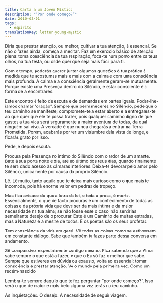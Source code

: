```yaml
---
title: Carta a um Jovem Místico
description: "“Por onde começo?”"
date: 2016-02-01
tags:
  - espírito
translationKey: letter-young-mystic
---
```


Diria que prestar atenção, ou melhor, cultivar a tua atenção, é essencial. Se não o fazes ainda, começa a meditar. Faz um exercício básico de atenção plena: toma consciência da tua respiração, foca-te num ponto entre os teus olhos, na tua testa, ou onde quer que seja mais fácil para ti.

Com o tempo, poderás querer juntar algumas questões à tua prática à medida que te acostumas mais e mais com a calma e com uma consciência mais profunda. A calma e a consciência geralmente geram-se mutuamente. Porque existe uma Presença dentro do Silêncio, e estar consciente é a forma de a encontrares.

Este encontro é feito de escuta e de demandas em partes iguais. Poder-lhe-íamos chamar “oração”. Sempre que permaneceres no Silêncio, pede que o teu caminho se manifeste; compromete-te a estar aberto e a entregares-te ao que quer que ele te possa trazer, pois qualquer caminho digno de que gastes a tua vida será seguramente a maior aventura de todas, da qual ninguém sai vivo. A verdade é que nunca chegarás a entrar na Terra Prometida. Porém, acabarás por ter um vislumbre dela vista de longe, e ficarás grato por isso.

Pede, e depois escuta.

Procura pela Presença no íntimo do Silêncio com o ardor de um amante. Bate à sua porta noite e dia, até ao último dos teus dias, quando finalmente te será dado acesso às câmaras interiores. Deixa-te devorar pelo amor pelo Silêncio, unicamente por causa do próprio Silêncio.

Lê. Lê muito, tanto aquilo que te deixa mais curioso como o que mais te incomoda, pois há enorme valor em pedras de tropeço.

Mas fica avisado de que a letra da lei, e toda a prosa, é morte. Essencialmente, o que de facto procuras é um conhecimento de todas as coisas e da própria vida que deve ser da mais íntima e da maior necessidade na tua alma; se não fosse esse o caso, não sentirias semelhante desejo de o procurar. Este é um Caminho de muitas estradas, mas a Natureza é a mestre de todos. E os poetas são os seus profetas.

Tem consciência da vida em geral. Vê todas as coisas como se estivessem em constante diálogo. Sabe que também tu fazes parte dessa conversa em andamento.

Sê compassivo, especialmente contigo mesmo. Fica sabendo que a Alma sabe sempre o que está a fazer, e que o Eu só faz o melhor que sabe. Sempre que estiveres em dúvida ou exausto, volta ao essencial: tomar consciência e prestar atenção. Vê o mundo pela primeira vez. Como um recém-nascido.

Lembra-te sempre daquilo que te fez perguntar “por onde começo?”. Isso será o que de maior e mais belo alguma vez terás no teu caminho.

As inquietações. O desejo. A necessidade de seguir viagem.

